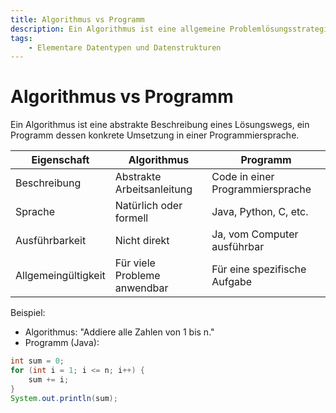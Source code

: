 ```yaml
---
title: Algorithmus vs Programm
description: Ein Algorithmus ist eine allgemeine Problemlösungsstrategie, während ein Programm eine konkrete Umsetzung in einer Programmiersprache ist.
tags:
    - Elementare Datentypen und Datenstrukturen
---
```


# Algorithmus vs Programm

Ein Algorithmus ist eine abstrakte Beschreibung eines Lösungswegs, ein Programm dessen konkrete Umsetzung in einer Programmiersprache.

| **Eigenschaft**      | **Algorithmus**                      | **Programm**                    |
|----------------------|---------------------------------|---------------------------------|
| Beschreibung         | Abstrakte Arbeitsanleitung      | Code in einer Programmiersprache |
| Sprache             | Natürlich oder formell         | Java, Python, C, etc.           |
| Ausführbarkeit      | Nicht direkt                   | Ja, vom Computer ausführbar     |
| Allgemeingültigkeit | Für viele Probleme anwendbar  | Für eine spezifische Aufgabe    |

Beispiel:
- Algorithmus: "Addiere alle Zahlen von 1 bis n."
- Programm (Java):
```java
int sum = 0;
for (int i = 1; i <= n; i++) {
    sum += i;
}
System.out.println(sum);
```

